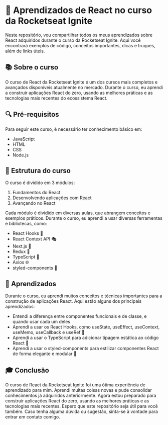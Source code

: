 
# 🚀 Aprendizados de React no curso da Rocketseat Ignite

Neste repositório, vou compartilhar todos os meus aprendizados sobre React adquiridos durante o curso da Rocketseat Ignite. Aqui você encontrará exemplos de código, conceitos importantes, dicas e truques, além de links úteis.

## 📚 Sobre o curso

O curso de React da Rocketseat Ignite é um dos cursos mais completos e avançados disponíveis atualmente no mercado. Durante o curso, eu aprendi a construir aplicações React do zero, usando as melhores práticas e as tecnologias mais recentes do ecossistema React.

## 🔍 Pré-requisitos

Para seguir este curso, é necessário ter conhecimento básico em:

- JavaScript
- HTML
- CSS
- Node.js

## 📖 Estrutura do curso

O curso é dividido em 3 módulos:

1. Fundamentos do React
2. Desenvolvendo aplicações com React
3. Avançando no React

Cada módulo é dividido em diversas aulas, que abrangem conceitos e exemplos práticos. Durante o curso, eu aprendi a usar diversas ferramentas e bibliotecas, como:

- React Hooks 🎣
- React Context API 🎭
- Next.js 🚀
- Redux 🔄
- TypeScript 🧰
- Axios 🌐
- styled-components 💅

## 🧠 Aprendizados

Durante o curso, eu aprendi muitos conceitos e técnicas importantes para a construção de aplicações React. Aqui estão alguns dos principais aprendizados:

- Entendi a diferença entre componentes funcionais e de classe, e quando usar cada um deles
- Aprendi a usar os React Hooks, como useState, useEffect, useContext, useMemo, useCallback e useRef 🎣
- Aprendi a usar o TypeScript para adicionar tipagem estática ao código React 🧰
- Aprendi a usar o styled-components para estilizar componentes React de forma elegante e modular 💅

## 🎓 Conclusão

O curso de React da Rocketseat Ignite foi uma ótima experiência de aprendizado para mim. Aprendi muitas coisas novas e pude consolidar conhecimentos já adquiridos anteriormente. Agora estou preparado para construir aplicações React do zero, usando as melhores práticas e as tecnologias mais recentes. Espero que este repositório seja útil para você também. Caso tenha alguma dúvida ou sugestão, sinta-se à vontade para entrar em contato comigo.
